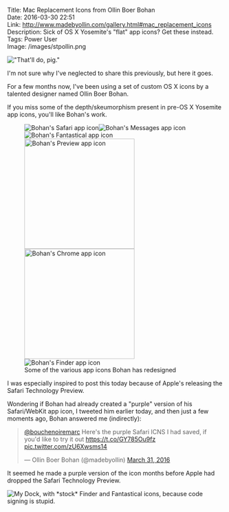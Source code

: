 Title: Mac Replacement Icons from Ollin Boer Bohan  
Date: 2016-03-30 22:51  
Link: http://www.madebyollin.com/gallery.html#mac_replacement_icons  
Description: Sick of OS X Yosemite's "flat" app icons? Get these instead.  
Tags: Power User  
Image: /images/stpollin.png  

!["That'll do, pig."][1]

I'm not sure why I've neglected to share this previously, but here it goes.

For a few months now, I've been using a set of custom OS X icons by a talented designer named Ollin Boer Bohan.

If you miss some of the depth/skeumorphism present in pre-OS X Yosemite app icons, you'll like Bohan's work.

<!-- Look at that flexbox action. So clever. -->
<!-- Look at that semantic <figure> action. So clever. -->
<figure style="display: flex; flex-wrap: wrap;">
	<img src="http://www.madebyollin.com/gallery/mac_replacement_icons/safari_256.png" alt="Bohan's Safari app icon">
	<img src="http://www.madebyollin.com/gallery/mac_replacement_icons/messages_256.png" alt="Bohan's Messages app icon">
	<img src="http://www.madebyollin.com/gallery/mac_replacement_icons/fantastical_256.png" alt="Bohan's Fantastical app icon">
	<img src="http://www.madebyollin.com/gallery/mac_replacement_icons/_preview.png" alt="Bohan's Preview app icon" style="width: 256px">
	<img src="http://www.madebyollin.com/gallery/mac_replacement_icons/chrome.png" alt="Bohan's Chrome app icon" style="width: 256px">
	<img src="http://www.madebyollin.com/gallery/mac_replacement_icons/finder_256.png" alt="Bohan's Finder app icon">
	<figcaption>Some of the various app icons Bohan has redesigned</figcaption>
</figure>

I was especially inspired to post this today because of Apple's releasing the Safari Technology Preview.

Wondering if Bohan had already created a "purple" version of his Safari/WebKit app icon, I tweeted him earlier today, and then just a few moments ago, Bohan answered me (indirectly):

<blockquote class="twitter-tweet tw-align-center" data-lang="en"><p lang="en" dir="ltr"><a href="https://twitter.com/bouchenoiremarc">@bouchenoiremarc</a> Here&#39;s the purple Safari ICNS I had saved, if you&#39;d like to try it out <a href="https://t.co/GY785Ou9fz">https://t.co/GY785Ou9fz</a> <a href="https://t.co/zU6Xwsms14">pic.twitter.com/zU6Xwsms14</a></p>&mdash; Ollin Boer Bohan (@madebyollin) <a href="https://twitter.com/madebyollin/status/715349486969618432">March 31, 2016</a></blockquote> <script async src="//platform.twitter.com/widgets.js" charset="utf-8"></script>

It seemed he made a purple version of the icon months before Apple had dropped the Safari Technology Preview.

![My Dock, with \*stock\* Finder and Fantastical icons, because code signing is stupid.][2]


[1]: /images/stpollin.png "Ollin Boer Bohan purple WebKit icon, which conveinently doubles as an app icon for Safari Technology Preview"
[2]: /images/ssstpdock.png "Dock with a couple of Bohan's icons"